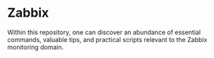 # Zabbix
Within this repository, one can discover an abundance of essential commands, valuable tips, and practical scripts relevant to the Zabbix monitoring domain.
